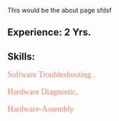 This would be the about page sfdsf
<div class="n1">
<h2>Experience: 2 Yrs.</h2>
</div>

<DIV id="skills">
  <h2>Skills:</h2>
  <p style="font-size: 18px; font-family: cursive; color:salmon;">Software Troubleshooting ,</p>
  <p style="font-size: 18px; font-family: cursive; color:salmon;">Hardware Diagnostic,</p>
  <p style="font-size: 18px; font-family: cursive; color:salmon;">Hardware-Assembly</p>

</DIV>